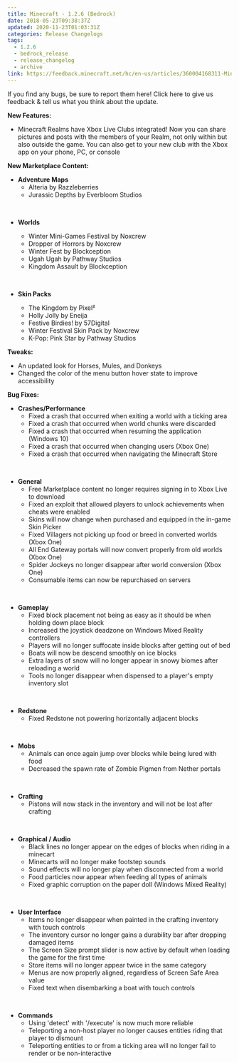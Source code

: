 ```yaml
---
title: Minecraft - 1.2.6 (Bedrock)
date: 2018-05-23T09:38:37Z
updated: 2020-11-23T01:03:31Z
categories: Release Changelogs
tags:
  - 1.2.6
  - bedrock_release
  - release_changelog
  - archive
link: https://feedback.minecraft.net/hc/en-us/articles/360004168311-Minecraft-1-2-6-Bedrock
---
```


If you find any bugs, be sure to report them here! Click here to give us feedback & tell us what you think about the update.

  
**New Features:**

- Minecraft Realms have Xbox Live Clubs integrated! Now you can share pictures and posts with the members of your Realm, not only within but also outside the game. You can also get to your new club with the Xbox app on your phone, PC, or console

  
**New Marketplace Content:**

- **Adventure Maps**
  - Alteria by Razzleberries
  - Jurassic Depths by Everbloom Studios

 

- **Worlds**
  - Winter Mini-Games Festival by Noxcrew
  - Dropper of Horrors by Noxcrew

  <!-- -->

  - Winter Fest by Blockception
  - Ugah Ugah by Pathway Studios

  <!-- -->

  - Kingdom Assault by Blockception

 

- **Skin Packs**
  - The Kingdom by Pixel²
  - Holly Jolly by Eneija

  <!-- -->

  - Festive Birdies! by 57Digital
  - Winter Festival Skin Pack by Noxcrew

  <!-- -->

  - K-Pop: Pink Star by Pathway Studios

  
**Tweaks:**

- An updated look for Horses, Mules, and Donkeys
- Changed the color of the menu button hover state to improve accessibility

  
**Bug Fixes:**

- **Crashes/Performance**
  - Fixed a crash that occurred when exiting a world with a ticking area
  - Fixed a crash that occurred when world chunks were discarded
  - Fixed a crash that occurred when resuming the application (Windows 10)
  - Fixed a crash that occurred when changing users (Xbox One)
  - Fixed a crash that occurred when navigating the Minecraft Store

 

- **General**
  - Free Marketplace content no longer requires signing in to Xbox Live to download
  - Fixed an exploit that allowed players to unlock achievements when cheats were enabled
  - Skins will now change when purchased and equipped in the in-game Skin Picker
  - Fixed Villagers not picking up food or breed in converted worlds (Xbox One)
  - All End Gateway portals will now convert properly from old worlds (Xbox One)
  - Spider Jockeys no longer disappear after world conversion (Xbox One)
  - Consumable items can now be repurchased on servers

 

- **Gameplay**
  - Fixed block placement not being as easy as it should be when holding down place block
  - Increased the joystick deadzone on Windows Mixed Reality controllers
  - Players will no longer suffocate inside blocks after getting out of bed
  - Boats will now be descend smoothly on ice blocks
  - Extra layers of snow will no longer appear in snowy biomes after reloading a world
  - Tools no longer disappear when dispensed to a player's empty inventory slot

 

- **Redstone**
  - Fixed Redstone not powering horizontally adjacent blocks

 

- **Mobs**
  - Animals can once again jump over blocks while being lured with food
  - Decreased the spawn rate of Zombie Pigmen from Nether portals

 

- **Crafting**
  - Pistons will now stack in the inventory and will not be lost after crafting

 

- **Graphical / Audio**
  - Black lines no longer appear on the edges of blocks when riding in a minecart
  - Minecarts will no longer make footstep sounds
  - Sound effects will no longer play when disconnected from a world
  - Food particles now appear when feeding all types of animals
  - Fixed graphic corruption on the paper doll (Windows Mixed Reality)

 

- **User Interface**
  - Items no longer disappear when painted in the crafting inventory with touch controls
  - The inventory cursor no longer gains a durability bar after dropping damaged items
  - The Screen Size prompt slider is now active by default when loading the game for the first time
  - Store items will no longer appear twice in the same category
  - Menus are now properly aligned, regardless of Screen Safe Area value
  - Fixed text when disembarking a boat with touch controls

 

- **Commands**
  - Using 'detect' with '/execute' is now much more reliable
  - Teleporting a non-host player no longer causes entities riding that player to dismount
  - Teleporting entities to or from a ticking area will no longer fail to render or be non-interactive
